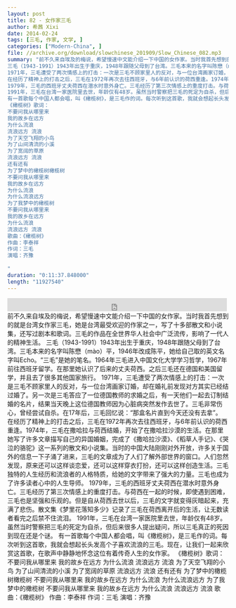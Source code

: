 ```yaml
---
layout: post
title: 82 - 女作家三毛
author: 希茜 Xixi
date: 2014-02-24
tags: [三毛, 作家, 文学, ]
categories: ["Modern-China", ]
file: //archive.org/download/slowchinese_201909/Slow_Chinese_082.mp3
summary: "前不久来自埃及的梅说，希望慢速中文能介绍一下中国的女作家。当时我首先想到的就是台湾女作家三毛，她是台湾最受欢迎的作家之一，写了十多部散文和小说集，还写过剧本和歌词。三毛的作品在全世界华人社会中广泛流传，影响了一代人的精神生活。
三毛（1943-1991）1943年出生于重庆，1948年跟随父母到了台湾。三毛本来的名字叫陈懋（mào）平，1946年改成陈平，她给自己取的英文名字叫Echo。“三毛”是她的笔名。1964年三毛进入中国文化大学学习哲学，1967年前往西班牙留学。在那里她认识了后来的丈夫荷西。之后三毛还在德国和美国留学，并且去了很多其他国家旅行。
1971年，三毛遭受了两次情感上的打击：一次是三毛不顾家里人的反对，与一位台湾画家订婚，却在婚礼前发现对方其实已经结过婚了。另一次是三毛答应了一位德国教师的求婚之后，有一天他们一起去订制结婚的名片，结果当天晚上这位德国教师因为心脏病突然发作去世了。三毛非常伤心，曾经尝试自杀。在17年后，三毛回忆说：“那盒名片直到今天还没有去拿”。
在经历了精神上的打击之后，三毛在1972年再次去往西班牙，与6年前认识的荷西重逢。1974年，三毛在撒哈拉与荷西结婚，开始了在撒哈拉沙漠的生活。在那里她写了许多文章描写自己的异国婚姻，完成了《撒哈拉沙漠》、《稻草人手记》、《哭泣的骆驼》这一系列的散文和小说集。当时的中国大陆刚刚对外开放，许多关于国外的信息一下子涌了进来，三毛的文章成为了人们了解外部世界的窗口。人们忽然发现，原来还可以这样谈恋爱，还可以这样穿衣打扮，还可以这样创造生活。三毛独特的人生经历和流浪者的人格特质，给她的文字带来了强大的力量。三毛也成为了许多读者心中的人生导师。
1979年，三毛的西班牙丈夫荷西在潜水时意外身亡。三毛经历了第三次情感上的重度打击。与荷西在一起的时候，即使遇到困难，三毛也是坚强和乐观的。但是自从荷西去世以后，三毛的文字就变得灰暗起来，充满了悲伤。散文集《梦里花落知多少》记录了三毛在荷西离开后的生活，让无数读者看完之后禁不住流泪。
1991年，三毛在台湾一家医院里去世，年龄仅有48岁。虽然当时警察把三毛的死定为自杀，但后来很多人提出疑问，所以三毛真正的死因到现在还是个谜。
有一首歌每个中国人都会唱，叫《橄榄树》，是三毛作的词。每次听到这首歌，我就会想起长头发高个子喜欢流浪的三毛。现在，让我们一起来欣赏这首歌，在歌声中静静地怀念这位有着传奇人生的女作家。
《橄榄树》歌词：
不要问我从哪里来
我的故乡在远方
为什么流浪
流浪远方 流浪
为了天空飞翔的小鸟
为了山间清流的小溪
为了宽阔的草原
流浪远方 流浪
还有还有
为了梦中的橄榄树橄榄树
不要问我从哪里来
我的故乡在远方
为什么流浪
为什么流浪远方
为了我梦中的橄榄树
不要问我从哪里来
我的故乡在远方
为什么流浪
流浪远方 流浪
歌曲：《橄榄树》
作曲：李泰祥
作词：三毛
演唱：齐豫
 
"
duration: "0:11:37.848000"
length: "11927540"
---
```


<iframe src="https://archive.org/embed/slowchinese_201909/Slow_Chinese_082.mp3" width="500" height="30" frameborder="0" webkitallowfullscreen="true" mozallowfullscreen="true" allowfullscreen></iframe>
前不久来自埃及的梅说，希望慢速中文能介绍一下中国的女作家。当时我首先想到的就是台湾女作家三毛，她是台湾最受欢迎的作家之一，写了十多部散文和小说集，还写过剧本和歌词。三毛的作品在全世界华人社会中广泛流传，影响了一代人的精神生活。
三毛（1943-1991）1943年出生于重庆，1948年跟随父母到了台湾。三毛本来的名字叫陈懋（mào）平，1946年改成陈平，她给自己取的英文名字叫Echo。“三毛”是她的笔名。1964年三毛进入中国文化大学学习哲学，1967年前往西班牙留学。在那里她认识了后来的丈夫荷西。之后三毛还在德国和美国留学，并且去了很多其他国家旅行。
1971年，三毛遭受了两次情感上的打击：一次是三毛不顾家里人的反对，与一位台湾画家订婚，却在婚礼前发现对方其实已经结过婚了。另一次是三毛答应了一位德国教师的求婚之后，有一天他们一起去订制结婚的名片，结果当天晚上这位德国教师因为心脏病突然发作去世了。三毛非常伤心，曾经尝试自杀。在17年后，三毛回忆说：“那盒名片直到今天还没有去拿”。
在经历了精神上的打击之后，三毛在1972年再次去往西班牙，与6年前认识的荷西重逢。1974年，三毛在撒哈拉与荷西结婚，开始了在撒哈拉沙漠的生活。在那里她写了许多文章描写自己的异国婚姻，完成了《撒哈拉沙漠》、《稻草人手记》、《哭泣的骆驼》这一系列的散文和小说集。当时的中国大陆刚刚对外开放，许多关于国外的信息一下子涌了进来，三毛的文章成为了人们了解外部世界的窗口。人们忽然发现，原来还可以这样谈恋爱，还可以这样穿衣打扮，还可以这样创造生活。三毛独特的人生经历和流浪者的人格特质，给她的文字带来了强大的力量。三毛也成为了许多读者心中的人生导师。
1979年，三毛的西班牙丈夫荷西在潜水时意外身亡。三毛经历了第三次情感上的重度打击。与荷西在一起的时候，即使遇到困难，三毛也是坚强和乐观的。但是自从荷西去世以后，三毛的文字就变得灰暗起来，充满了悲伤。散文集《梦里花落知多少》记录了三毛在荷西离开后的生活，让无数读者看完之后禁不住流泪。
1991年，三毛在台湾一家医院里去世，年龄仅有48岁。虽然当时警察把三毛的死定为自杀，但后来很多人提出疑问，所以三毛真正的死因到现在还是个谜。
有一首歌每个中国人都会唱，叫《橄榄树》，是三毛作的词。每次听到这首歌，我就会想起长头发高个子喜欢流浪的三毛。现在，让我们一起来欣赏这首歌，在歌声中静静地怀念这位有着传奇人生的女作家。
《橄榄树》歌词：
不要问我从哪里来
我的故乡在远方
为什么流浪
流浪远方 流浪
为了天空飞翔的小鸟
为了山间清流的小溪
为了宽阔的草原
流浪远方 流浪
还有还有
为了梦中的橄榄树橄榄树
不要问我从哪里来
我的故乡在远方
为什么流浪
为什么流浪远方
为了我梦中的橄榄树
不要问我从哪里来
我的故乡在远方
为什么流浪
流浪远方 流浪
歌曲：《橄榄树》
作曲：李泰祥
作词：三毛
演唱：齐豫
 
